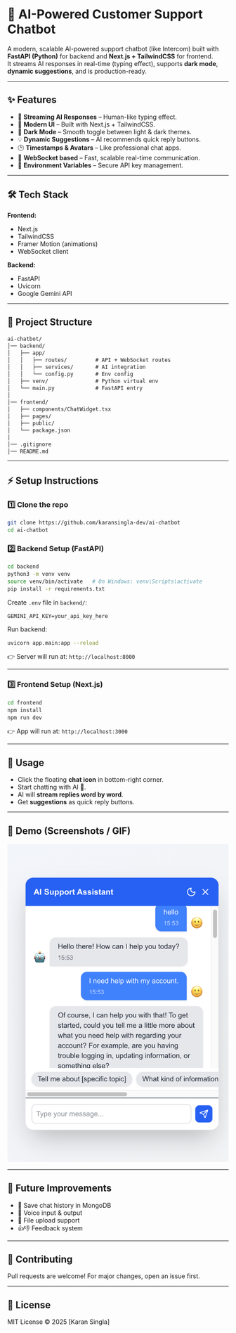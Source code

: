 # 🤖 AI-Powered Customer Support Chatbot

A modern, scalable AI-powered support chatbot (like Intercom) built with **FastAPI (Python)** for backend and **Next.js + TailwindCSS** for frontend.  
It streams AI responses in real-time (typing effect), supports **dark mode**, **dynamic suggestions**, and is production-ready.

---

## ✨ Features

- 🚀 **Streaming AI Responses** – Human-like typing effect.  
- 🎨 **Modern UI** – Built with Next.js + TailwindCSS.  
- 🌙 **Dark Mode** – Smooth toggle between light & dark themes.  
- 💡 **Dynamic Suggestions** – AI recommends quick reply buttons.  
- 🕑 **Timestamps & Avatars** – Like professional chat apps.  
- 🔗 **WebSocket based** – Fast, scalable real-time communication.  
- 🔐 **Environment Variables** – Secure API key management.  

---

## 🛠️ Tech Stack

**Frontend:**
- Next.js  
- TailwindCSS  
- Framer Motion (animations)  
- WebSocket client  

**Backend:**
- FastAPI  
- Uvicorn  
- Google Gemini API  

---

## 📂 Project Structure

```
ai-chatbot/
│── backend/
│   ├── app/
│   │   ├── routes/         # API + WebSocket routes
│   │   ├── services/       # AI integration
│   │   └── config.py       # Env config
│   ├── venv/               # Python virtual env
│   └── main.py             # FastAPI entry
│
│── frontend/
│   ├── components/ChatWidget.tsx
│   ├── pages/
│   ├── public/
│   └── package.json
│
│── .gitignore
│── README.md
```

---

## ⚡ Setup Instructions

### 1️⃣ Clone the repo
```bash
git clone https://github.com/karansingla-dev/ai-chatbot
cd ai-chatbot
```

### 2️⃣ Backend Setup (FastAPI)
```bash
cd backend
python3 -m venv venv
source venv/bin/activate   # On Windows: venv\Scripts\activate
pip install -r requirements.txt
```

Create `.env` file in `backend/`:
```
GEMINI_API_KEY=your_api_key_here
```

Run backend:
```bash
uvicorn app.main:app --reload
```

👉 Server will run at: `http://localhost:8000`

---

### 3️⃣ Frontend Setup (Next.js)
```bash
cd frontend
npm install
npm run dev
```

👉 App will run at: `http://localhost:3000`

---

## 🎯 Usage

- Click the floating **chat icon** in bottom-right corner.  
- Start chatting with AI 🤖.  
- AI will **stream replies word by word**.  
- Get **suggestions** as quick reply buttons.  

---

## 📸 Demo (Screenshots / GIF)

![screenshot](assets/demo.png)

---

## 🚀 Future Improvements

- 📝 Save chat history in MongoDB  
- 🎤 Voice input & output  
- 📎 File upload support  
- 👍👎 Feedback system  

---

## 🤝 Contributing

Pull requests are welcome! For major changes, open an issue first.

---

## 📜 License

MIT License © 2025 [Karan Singla]
